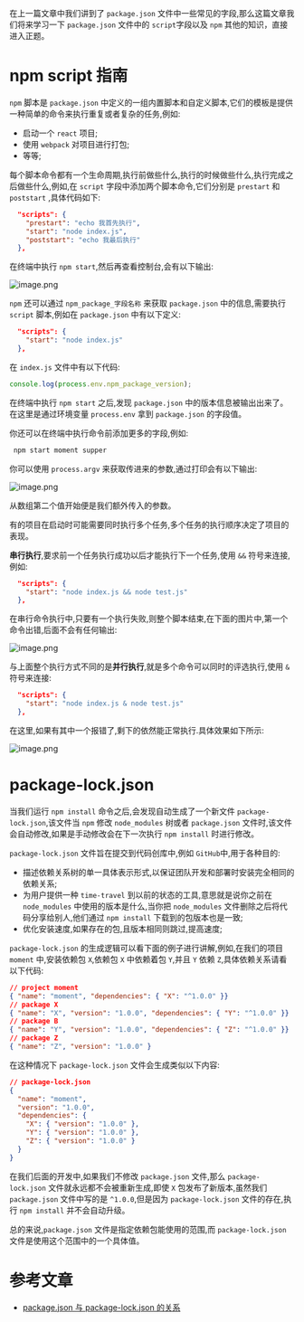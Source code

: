 在上一篇文章中我们讲到了 `package.json` 文件中一些常见的字段,那么这篇文章我们将来学习一下 `package.json` 文件中的 `script`字段以及 `npm` 其他的知识，直接进入正题。

# npm script 指南

`npm` 脚本是 `package.json` 中定义的一组内置脚本和自定义脚本,它们的模板是提供一种简单的命令来执行重复或者复杂的任务,例如:

- 启动一个 `react` 项目;
- 使用 `webpack` 对项目进行打包;
- 等等;

每个脚本命令都有一个生命周期,执行前做些什么,执行的时候做些什么,执行完成之后做些什么,例如,在 `script` 字段中添加两个脚本命令,它们分别是 `prestart` 和 `poststart` ,具体代码如下:

```json
  "scripts": {
    "prestart": "echo 我首先执行",
    "start": "node index.js",
    "poststart": "echo 我最后执行"
  },
```

在终端中执行 `npm start`,然后再查看控制台,会有以下输出:

![image.png](https://p6-juejin.byteimg.com/tos-cn-i-k3u1fbpfcp/870f10d39a134b31bd86f26dbe97bcdf~tplv-k3u1fbpfcp-watermark.image?)

`npm` 还可以通过 `npm_package_字段名称` 来获取 `package.json` 中的信息,需要执行 `script` 脚本,例如在 `package.json` 中有以下定义:

```json
  "scripts": {
    "start": "node index.js"
  },
```

在 `index.js` 文件中有以下代码:

```js
console.log(process.env.npm_package_version);
```

在终端中执行 `npm start` 之后,发现 `package.json` 中的版本信息被输出出来了。在这里是通过环境变量 `process.env` 拿到 `package.json` 的字段值。

你还可以在终端中执行命令前添加更多的字段,例如:

```bash
 npm start moment supper
```

你可以使用 `process.argv` 来获取传进来的参数,通过打印会有以下输出:

![image.png](https://p9-juejin.byteimg.com/tos-cn-i-k3u1fbpfcp/de21a4f826e34dc08eeedf9c46cde66d~tplv-k3u1fbpfcp-watermark.image?)

从数组第二个值开始便是我们额外传入的参数。

有的项目在启动时可能需要同时执行多个任务,多个任务的执行顺序决定了项目的表现。

**串行执行**,要求前一个任务执行成功以后才能执行下一个任务,使用 `&&` 符号来连接,例如:

```json
  "scripts": {
    "start": "node index.js && node test.js"
  },
```

在串行命令执行中,只要有一个执行失败,则整个脚本结束,在下面的图片中,第一个命令出错,后面不会有任何输出:

![image.png](https://p9-juejin.byteimg.com/tos-cn-i-k3u1fbpfcp/ff373b11efb54c95a0850fa8ed0ef632~tplv-k3u1fbpfcp-watermark.image?)

与上面整个执行方式不同的是**并行执行**,就是多个命令可以同时的评选执行,使用 `&` 符号来连接:

```json
  "scripts": {
    "start": "node index.js & node test.js"
  },
```

在这里,如果有其中一个报错了,剩下的依然能正常执行.具体效果如下所示:

![image.png](https://p3-juejin.byteimg.com/tos-cn-i-k3u1fbpfcp/61e14d5e72564f5994e4871a1b5fc216~tplv-k3u1fbpfcp-watermark.image?)

# package-lock.json

当我们运行 `npm install` 命令之后,会发现自动生成了一个新文件 `package-lock.json`,该文件当 `npm` 修改 `node_modules` 树或者 `package.json` 文件时,该文件会自动修改,如果是手动修改会在下一次执行 `npm install` 时进行修改。

`package-lock.json` 文件旨在提交到代码创库中,例如 `GitHub`中,用于各种目的:

- 描述依赖关系树的单一具体表示形式,以保证团队开发和部署时安装完全相同的依赖关系;
- 为用户提供一种 `time-travel` 到以前的状态的工具,意思就是说你之前在 `node_modules` 中使用的版本是什么,当你把 `node_modules` 文件删除之后将代码分享给别人,他们通过 `npm install` 下载到的包版本也是一致;
- 优化安装速度,如果存在的包,且版本相同则跳过,提高速度;

`package-lock.json` 的生成逻辑可以看下面的例子进行讲解,例如,在我们的项目 `moment` 中,安装依赖包 `X`,依赖包 `X` 中依赖着包 `Y`,并且 `Y` 依赖 `Z`,具体依赖关系请看以下代码:

```json
// project moment
{ "name": "moment", "dependencies": { "X": "^1.0.0" }}
// package X
{ "name": "X", "version": "1.0.0", "dependencies": { "Y": "^1.0.0" }}
// package B
{ "name": "Y", "version": "1.0.0", "dependencies": { "Z": "^1.0.0" }}
// package Z
{ "name": "Z", "version": "1.0.0" }
```

在这种情况下 `package-lock.json` 文件会生成类似以下内容:

```json
// package-lock.json
{
  "name": "moment",
  "version": "1.0.0",
  "dependencies": {
    "X": { "version": "1.0.0" },
    "Y": { "version": "1.0.0" },
    "Z": { "version": "1.0.0" }
  }
}
```

在我们后面的开发中,如果我们不修改 `package.json` 文件,那么 `package-lock.json` 文件就永远都不会被重新生成,即使 `X` 包发布了新版本,虽然我们 `package.json` 文件中写的是 `^1.0.0`,但是因为 `package-lock.json` 文件的存在,执行 `npm install` 并不会自动升级。

总的来说,`package.json` 文件是指定依赖包能使用的范围,而 `package-lock.json` 文件是使用这个范围中的一个具体值。

# 参考文章

- [package.json 与 package-lock.json 的关系](https://juejin.cn/post/7078233610683170824#heading-7)
